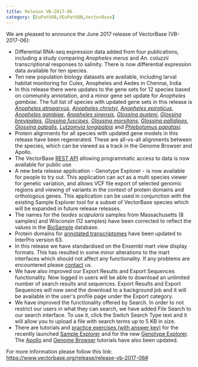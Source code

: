 ```yaml
---
title: Release VB-2017-06
category: [EuPathDB,VEuPathDB,VectorBase]
---
```

We are pleased to announce the June 2017 release of VectorBase (VB-2017-06):
<ul>
<li>Differential RNA-seq expression data added from four publications, including a study comparing <i>Anopheles merus</i> and <i>An. coluzzii</i> transcriptional responses to salinity.  There is now differential expression data available for ten species.</li>
<li>Ten new population biology datasets are available, including larval habitat monitoring for Culex, Anopheles and Aedes in Chennai, India</li>
<li>In this release there were updates to the gene sets for 12 species based on community annotation, and a minor gene set update for <i>Anopheles gambiae</i>.  The full list of species with updated gene sets in this release is <i><a href="/organisms/anopheles-atroparvus">Anopheles atroparvus</a></i>,  <i><a href="/organisms/anopheles-christyi">Anopheles christyi</a></i>, <i><a href="/organisms/anopheles-epiroticus">Anopheles epiroticus</a></i>, <i><a href="/organisms/anopheles-gambiae">Anopheles gambiae</a></i>, <i><a href="/organisms/anopheles-sinensis">Anopheles sinensis</a></i>, <i><a href="/organisms/glossina-austeni">Glossina austeni</a></i>, <i><a href="/organisms/glossina-brevipalpis">Glossina brevipalpis</a></i>, <i><a href="/organisms/glossina-fuscipes">Glossina fuscipes</a></i>, <i><a href="/organisms/glossina-morsitans">Glossina morsitans</a></i>, <i><a href="/organisms/glossina-pallidipes">Glossina pallidipes</a></i>, <i><a href="/organisms/glossina-palpalis">Glossina palpalis</a></i>, <i><a href="/organisms/lutzomyia-longipalpis">Lutzomyia longipalpis</a></i> and <i><a href="/organisms/phlebotomus-papatasi">Phlebotomus papatasi</a></i>.</li>
<li>Protein alignments for all species with updated gene models in this release have been regenerated. These are all-vs-all alignments between the species, which can be viewed as a track in the Genome Browser and Apollo.</li>
<li>The VectorBase <a href="/rest/">REST API</a> allowing programmatic access to data is now available for public use</li>
<li>A new beta release application - Genotype Explorer - is now available for people to try out. This application can act as a multi species viewer for genetic variation, and allows VCF file export of selected genomic regions and viewing of variants in the context of protein domains and orthologous genes. This application can be used in conjunction with the existing Sample Explorer tool for a subset of VectorBase species which will be expanded in future release releases.</li>
<li>The names for the <i>Ixodes scapularis</i> samples from Massachusetts (8 samples) and Wisconsin (12 samples) have been corrected to reflect the values in the <a href="https://www.ncbi.nlm.nih.gov/biosample/">BioSample</a> database.</li>
<li>Protein domains for <a href='/annotated-transcriptomes'>annotated transcriptomes</a> have been updated to InterPro version 63.</li>
<li>In this release we have standardised on the Ensembl mart view display formats. This has resulted in some minor alterations to the mart interfaces which should not affect any functionality. If any problems are encountered please <a href="./contact">contact</a> us.</li>

<li> We have also improved our Export Results and Export Sequences functionality. Now logged in users will be able to download an unlimited number of search results and sequences. Export Results and Export Sequences will now send the download to a background job and it will be available in the user's profile page under the Export category. </li>
<li> We have improved the functionality offered by Search. In order to not restrict our users in what they can search, we have added File Search to our search interface. To use it, click the Switch Search Type text and it will allow you to upload a file with search terms up to 5 KB in size. </li>
<li>There are tutorials and <a href="/tutorials/tools-and-resources-tutorials/sample-and-genotype-explorers">practice exercises (with answer key)</a> for the recently launched <a href="/popbio/sample-explorer">Sample Explorer</a> and for the new <a href="/lera">Genotype Explorer</a>. The <a href="/tutorials/community-annotation-tutorials/apollo">Apollo</a> and <a href="/tutorials/tools-and-resources-tutorials/genome-browser">Genome Browser</a> tutorials have also been updated. 
</ul>

For more information please follow this link: <a href="/release/release-vb-2017-06#">https://www.vectorbase.org/release/release-vb-2017-06#</a>
